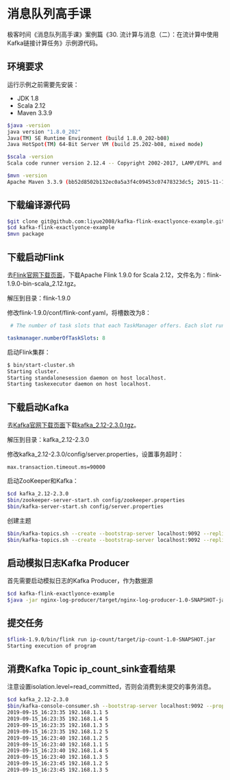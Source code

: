 # 消息队列高手课

极客时间《消息队列高手课》案例篇《30. 流计算与消息（二）：在流计算中使用Kafka链接计算任务》示例源代码。

## 环境要求

运行示例之前需要先安装：

* JDK 1.8
* Scala 2.12
* Maven 3.3.9

```bash
$java -version
java version "1.8.0_202"
Java(TM) SE Runtime Environment (build 1.8.0_202-b08)
Java HotSpot(TM) 64-Bit Server VM (build 25.202-b08, mixed mode)

$scala -version
Scala code runner version 2.12.4 -- Copyright 2002-2017, LAMP/EPFL and Lightbend, Inc.

$mvn -version
Apache Maven 3.3.9 (bb52d8502b132ec0a5a3f4c09453c07478323dc5; 2015-11-11T00:41:47+08:00)
```

## 下载编译源代码

```bash
$git clone git@github.com:liyue2008/kafka-flink-exactlyonce-example.git
$cd kafka-flink-exactlyonce-example
$mvn package
```

## 下载启动Flink

去[Flink官网下载页面](https://flink.apache.org/downloads.html)，下载Apache Flink 1.9.0 for Scala 2.12，文件名为：flink-1.9.0-bin-scala_2.12.tgz。

解压到目录：flink-1.9.0

修改flink-1.9.0/conf/flink-conf.yaml，将槽数改为8：

```yaml
 # The number of task slots that each TaskManager offers. Each slot runs one parallel pipeline.

taskmanager.numberOfTaskSlots: 8
```

启动Flink集群：

```bash
$ bin/start-cluster.sh
Starting cluster.
Starting standalonesession daemon on host localhost.
Starting taskexecutor daemon on host localhost.
```

## 下载启动Kafka

去[Kafka官网下载页面](https://kafka.apache.org/downloads)下载[kafka_2.12-2.3.0.tgz](https://www.apache.org/dyn/closer.cgi?path=/kafka/2.3.0/kafka_2.12-2.3.0.tgz)。

解压到目录：kafka_2.12-2.3.0

修改kafka_2.12-2.3.0/config/server.properties，设置事务超时：

```properties
max.transaction.timeout.ms=90000
```

启动ZooKeeper和Kafka：

```bash
$cd kafka_2.12-2.3.0
$bin/zookeeper-server-start.sh config/zookeeper.properties
$bin/kafka-server-start.sh config/server.properties
```

创建主题

```bash
$bin/kafka-topics.sh --create --bootstrap-server localhost:9092 --replication-factor 1 --partitions 1 --topic ip_count_source
$bin/kafka-topics.sh --create --bootstrap-server localhost:9092 --replication-factor 1 --partitions 1 --topic ip_count_sink
```

## 启动模拟日志Kafka Producer

首先需要启动模拟日志的Kafka Producer，作为数据源

```bash
$cd kafka-flink-exactlyonce-example
$java -jar nginx-log-producer/target/nginx-log-producer-1.0-SNAPSHOT-jar-with-dependencies.jar
```

## 提交任务

```bash
$flink-1.9.0/bin/flink run ip-count/target/ip-count-1.0-SNAPSHOT.jar
Starting execution of program
```

## 消费Kafka Topic ip_count_sink查看结果

注意设置isolation.level=read_committed，否则会消费到未提交的事务消息。

```bash
$cd kafka_2.12-2.3.0
$bin/kafka-console-consumer.sh --bootstrap-server localhost:9092 --property isolation.level=read_committed --topic ip_count_sink
2019-09-15_16:23:35 192.168.1.1 5
2019-09-15_16:23:35 192.168.1.4 5
2019-09-15_16:23:35 192.168.1.3 5
2019-09-15_16:23:35 192.168.1.2 5
2019-09-15_16:23:40 192.168.1.2 5
2019-09-15_16:23:40 192.168.1.1 5
2019-09-15_16:23:40 192.168.1.4 5
2019-09-15_16:23:40 192.168.1.3 5
2019-09-15_16:23:45 192.168.1.2 5
2019-09-15_16:23:45 192.168.1.3 5
```
